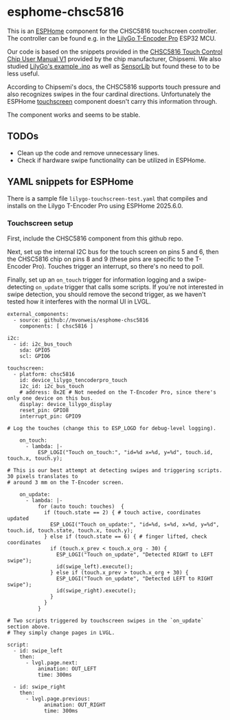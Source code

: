 # esphome-chsc5816

This is an [ESPHome](https://esphome.io/) component for the CHSC5816 touchscreen controller. The controller can be found e.g. in the [LilyGo T-Encoder Pro](https://github.com/Xinyuan-LilyGO/T-Encoder-Pro/tree/arduino-esp32-libs_V3.0.7) ESP32 MCU.

Our code is based on the snippets provided in the [CHSC5816 Touch Control Chip User Manual V1](https://github.com/lewisxhe/SensorLib/blob/master/datasheet/CHSC5816%E8%A7%A6%E6%8E%A7%E8%8A%AF%E7%89%87%E4%BD%BF%E7%94%A8%E8%AF%B4%E6%98%8EV1-20221114.pdf) provided by the chip manufacturer, Chipsemi. We also studied [LilyGo's example .ino](https://github.com/Xinyuan-LilyGO/T-Encoder-Pro/blob/arduino-esp32-libs_V3.0.7/examples/CHSC5816/CHSC5816.ino) as well as [SensorLib](https://www.arduinolibraries.info/libraries/sensor-lib) but found these to to be less useful.

According to Chipsemi's docs, the CHSC5816 supports touch pressure and also recognizes swipes in the four cardinal directions. Unfortunately the ESPHome [touchscreen](https://esphome.io/components/touchscreen/index.html) component doesn't carry this information through.

The component works and seems to be stable.

## TODOs

- Clean up the code and remove unnecessary lines.
- Check if hardware swipe functionality can be utilized in ESPHome.

## YAML snippets for ESPHome

There is a sample file `lilygo-touchscreen-test.yaml` that compiles and installs on the Lilygo T-Encoder Pro using ESPHome 2025.6.0.

### Touchscreen setup

First, include the CHSC5816 component from this github repo.

Next, set up the internal I2C bus for the touch screen on pins 5 and 6, then the CHSC5816 chip on pins 8 and 9 (these pins are specific to the T-Encoder Pro). Touches trigger an interrupt, so there's no need to poll. 

Finally, set up an `on_touch` trigger for information logging and a swipe-detecting `on_update` trigger that calls some scripts. If you're not interested in swipe detection, you should remove the second trigger, as we haven't tested how it interferes with the normal UI in LVGL.

```
external_components:
  - source: github://mvonweis/esphome-chsc5816
    components: [ chsc5816 ]

i2c:
  - id: i2c_bus_touch
    sda: GPIO5
    scl: GPIO6

touchscreen:
  - platform: chsc5816
    id: device_lilygo_tencoderpro_touch
    i2c_id: i2c_bus_touch
    # address: 0x2E # Not needed on the T-Encoder Pro, since there's only one device on this bus.
    display: device_lilygo_display
    reset_pin: GPIO8
    interrupt_pin: GPIO9

# Log the touches (change this to ESP_LOGD for debug-level logging).

    on_touch:
      - lambda: |-
          ESP_LOGI("Touch on_touch:", "id=%d x=%d, y=%d", touch.id, touch.x, touch.y);
          
# This is our best attempt at detecting swipes and triggering scripts. 30 pixels translates to
# around 3 mm on the T-Encoder screen.

    on_update:
      - lambda: |-
          for (auto touch: touches)  {
            if (touch.state == 2) { # touch active, coordinates updated 
              ESP_LOGI("Touch on_update:", "id=%d, s=%d, x=%d, y=%d", touch.id, touch.state, touch.x, touch.y);
            } else if (touch.state == 6) { # finger lifted, check coordinates
              if (touch.x_prev < touch.x_org - 30) {
                ESP_LOGI("Touch on_update", "Detected RIGHT to LEFT swipe");
                id(swipe_left).execute();
              } else if (touch.x_prev > touch.x_org + 30) {
                ESP_LOGI("Touch on_update", "Detected LEFT to RIGHT swipe");
                id(swipe_right).execute();
              }
            }
          }

# Two scripts triggered by touchscreen swipes in the `on_update` section above.
# They simply change pages in LVGL.

script:
  - id: swipe_left
    then:
      - lvgl.page.next:
          animation: OUT_LEFT
          time: 300ms

  - id: swipe_right
    then:
      - lvgl.page.previous:
            animation: OUT_RIGHT
            time: 300ms
```

